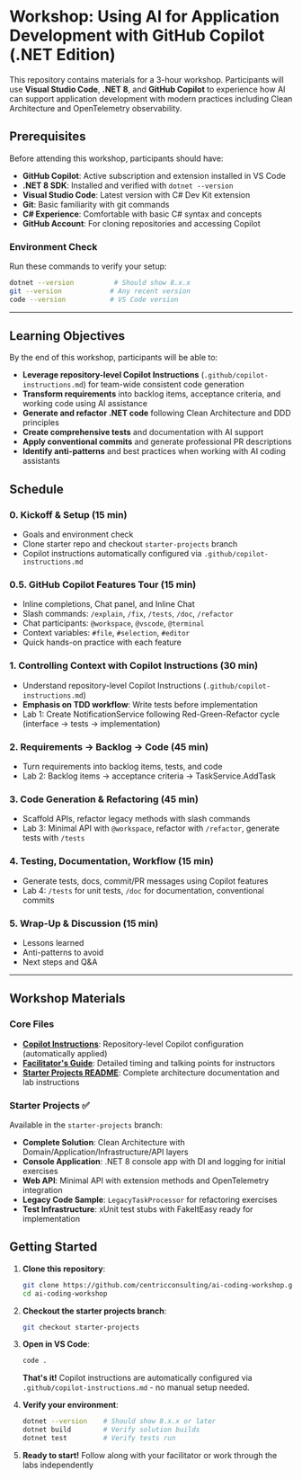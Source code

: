 # Workshop: Using AI for Application Development with GitHub Copilot (.NET Edition)

This repository contains materials for a 3-hour workshop. Participants will use **Visual Studio Code**, **.NET 8**, and **GitHub Copilot** to experience how AI can support application development with modern practices including Clean Architecture and OpenTelemetry observability.

## Prerequisites

Before attending this workshop, participants should have:

- **GitHub Copilot**: Active subscription and extension installed in VS Code
- **.NET 8 SDK**: Installed and verified with `dotnet --version`
- **Visual Studio Code**: Latest version with C# Dev Kit extension
- **Git**: Basic familiarity with git commands
- **C# Experience**: Comfortable with basic C# syntax and concepts
- **GitHub Account**: For cloning repositories and accessing Copilot

### Environment Check
Run these commands to verify your setup:
```bash
dotnet --version          # Should show 8.x.x
git --version            # Any recent version
code --version           # VS Code version
```

---

## Learning Objectives

By the end of this workshop, participants will be able to:

- **Leverage repository-level Copilot Instructions** (`.github/copilot-instructions.md`) for team-wide consistent code generation
- **Transform requirements** into backlog items, acceptance criteria, and working code using AI assistance
- **Generate and refactor .NET code** following Clean Architecture and DDD principles
- **Create comprehensive tests** and documentation with AI support
- **Apply conventional commits** and generate professional PR descriptions
- **Identify anti-patterns** and best practices when working with AI coding assistants

## Schedule

### 0. Kickoff & Setup (15 min)
- Goals and environment check
- Clone starter repo and checkout `starter-projects` branch
- Copilot instructions automatically configured via `.github/copilot-instructions.md`

### 0.5. GitHub Copilot Features Tour (15 min)
- Inline completions, Chat panel, and Inline Chat
- Slash commands: `/explain`, `/fix`, `/tests`, `/doc`, `/refactor`
- Chat participants: `@workspace`, `@vscode`, `@terminal`
- Context variables: `#file`, `#selection`, `#editor`
- Quick hands-on practice with each feature

### 1. Controlling Context with Copilot Instructions (30 min)
- Understand repository-level Copilot Instructions (`.github/copilot-instructions.md`)
- **Emphasis on TDD workflow**: Write tests before implementation
- Lab 1: Create NotificationService following Red-Green-Refactor cycle (interface → tests → implementation)

### 2. Requirements → Backlog → Code (45 min)
- Turn requirements into backlog items, tests, and code
- Lab 2: Backlog items → acceptance criteria → TaskService.AddTask

### 3. Code Generation & Refactoring (45 min)
- Scaffold APIs, refactor legacy methods with slash commands
- Lab 3: Minimal API with `@workspace`, refactor with `/refactor`, generate tests with `/tests`

### 4. Testing, Documentation, Workflow (15 min)
- Generate tests, docs, commit/PR messages using Copilot features
- Lab 4: `/tests` for unit tests, `/doc` for documentation, conventional commits

### 5. Wrap-Up & Discussion (15 min)
- Lessons learned
- Anti-patterns to avoid
- Next steps and Q&A

---

## Workshop Materials

### Core Files
- **[Copilot Instructions](.github/copilot-instructions.md)**: Repository-level Copilot configuration (automatically applied)
- **[Facilitator's Guide](docs/FACILITATOR_GUIDE.md)**: Detailed timing and talking points for instructors
- **[Starter Projects README](starter-projects/README.md)**: Complete architecture documentation and lab instructions

### Starter Projects ✅
Available in the `starter-projects` branch:
- **Complete Solution**: Clean Architecture with Domain/Application/Infrastructure/API layers
- **Console Application**: .NET 8 console app with DI and logging for initial exercises
- **Web API**: Minimal API with extension methods and OpenTelemetry integration
- **Legacy Code Sample**: `LegacyTaskProcessor` for refactoring exercises
- **Test Infrastructure**: xUnit test stubs with FakeItEasy ready for implementation

## Getting Started

1. **Clone this repository**:
   ```bash
   git clone https://github.com/centricconsulting/ai-coding-workshop.git
   cd ai-coding-workshop
   ```

2. **Checkout the starter projects branch**:
   ```bash
   git checkout starter-projects
   ```

3. **Open in VS Code**:
   ```bash
   code .
   ```
   
   **That's it!** Copilot instructions are automatically configured via `.github/copilot-instructions.md` - no manual setup needed.

4. **Verify your environment**:
   ```bash
   dotnet --version    # Should show 8.x.x or later
   dotnet build        # Verify solution builds
   dotnet test         # Verify tests run
   ```

5. **Ready to start!** Follow along with your facilitator or work through the labs independently
